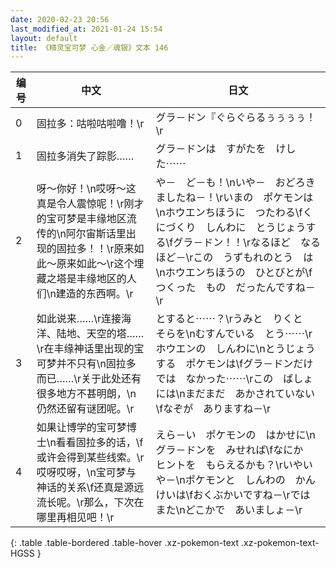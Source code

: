 ```yaml
---
date: 2020-02-23 20:56
last_modified_at: 2021-01-24 15:54
layout: default
title: 《精灵宝可梦 心金／魂银》文本 146
---
```

| 编号 | 中文 | 日文 |
| ---- | ---- | ---- |
| 0 | 固拉多：咕啦咕啦噜！\r | グラ－ドン『ぐらぐらるぅぅぅぅ！\r |
| 1 | 固拉多消失了踪影…… | グラ－ドンは　すがたを　けした⋯⋯ |
| 2 | 呀～你好！\n哎呀～这真是令人震惊呢！\r刚才的宝可梦是丰缘地区流传的\n阿尔宙斯话里出现的固拉多！！\r原来如此～原来如此～\r这个埋藏之塔是丰缘地区的人们\n建造的东西啊。\r | や－　ど－も！\nいや－　おどろきましたね－！\rいまの　ポケモンは\nホウエンちほうに　つたわる\fくにづくり　しんわに　とうじょうする\fグラ－ドン！！\rなるほど　なるほど－\rこの　うずもれのとう　は\nホウエンちほうの　ひとびとが\fつくった　もの　だったんですね－\r |
| 3 | 如此说来……\r连接海洋、陆地、天空的塔……\r在丰缘神话里出现的宝可梦并不只有\n固拉多而已……\r关于此处还有很多地方不甚明朗，\n仍然还留有谜团呢。\r | とすると⋯⋯？\rうみと　りくと　そらを\nむすんでいる　とう⋯⋯\rホウエンの　しんわに\nとうじょうする　ポケモンは\fグラ－ドンだけでは　なかった⋯⋯\rこの　ばしょには\nまだまだ　あかされていない\fなぞが　ありますね－\r |
| 4 | 如果让博学的宝可梦博士\n看看固拉多的话，\f或许会得到某些线索。\r哎呀哎呀，\n宝可梦与神话的关系\f还真是源远流长呢。\r那么，下次在哪里再相见吧！\r | えら－い　ポケモンの　はかせに\nグラ－ドンを　みせれば\fなにか　ヒントを　もらえるかも？\rいやいや－\nポケモンと　しんわの　かんけいは\fおくぶかいですね－\rでは　また\nどこかで　あいましょ－\r |
{: .table .table-bordered .table-hover .xz-pokemon-text .xz-pokemon-text-HGSS }